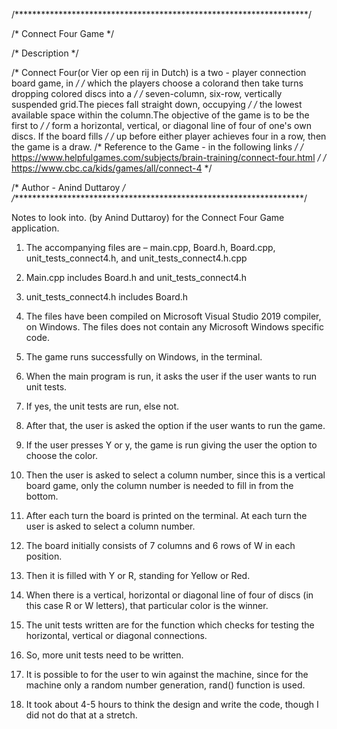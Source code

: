/*******************************************************************/

/* Connect Four Game */

/* Description */

/* Connect Four(or Vier op een rij in Dutch) is a two - player connection board game, in         */
/* which the players choose a colorand then take turns dropping colored discs into a             */
/* seven-column, six-row, vertically suspended grid.The pieces fall straight down, occupying     */
/* the lowest available space within the column.The objective of the game is to be the first to  */
/* form a horizontal, vertical, or diagonal line of four of one's own discs. If the board fills  */
/* up before either player achieves four in a row, then the game is a draw.
/*  Reference to the Game - in the following links                                               */
/* https://www.helpfulgames.com/subjects/brain-training/connect-four.html						 */
/* https://www.cbc.ca/kids/games/all/connect-4													 */

/* Author - Anind Duttaroy */
/*******************************************************************/

Notes to look into. (by Anind Duttaroy) for the Connect Four Game application.
1.	The accompanying files are – main.cpp, Board.h, Board.cpp, unit_tests_connect4.h, and unit_tests_connect4.h.cpp

2.	Main.cpp includes Board.h and unit_tests_connect4.h

3.	unit_tests_connect4.h includes Board.h

4.	The files have been compiled on Microsoft Visual Studio 2019 compiler, on Windows. The files does not contain any Microsoft Windows specific code.

5.	The game runs successfully on Windows, in the terminal.

6.	 When the main program is run, it asks the user if the user wants to run unit tests.

7.	If yes, the unit tests are run, else not.

8.	After that, the user is asked the option if the user wants to run the game.

9.	If the user presses Y or y, the game is run giving the user the option to choose the color.

10.	Then the user is asked to select a column number, since this is a vertical board game, only the column number is needed to fill in from the bottom.

11.	After each turn the board is printed on the terminal. At each turn the user is asked to select a column number.

12.	The board initially consists of 7 columns and 6 rows of W in each position.

13.	Then it is filled with Y or R, standing for Yellow or Red.

14.	When there is a vertical, horizontal or diagonal line of four of discs (in this case R or W letters), that particular color is the winner.

15.	The unit tests written are for the function which checks for testing the horizontal, vertical or diagonal connections.

16.	So, more unit tests need to be written.

17.	It is possible to for the user to win against the machine, since for the machine only a random number generation, rand() function is used.

18.	It took about 4-5 hours to think the design and write the code, though I did not do that at a stretch.
